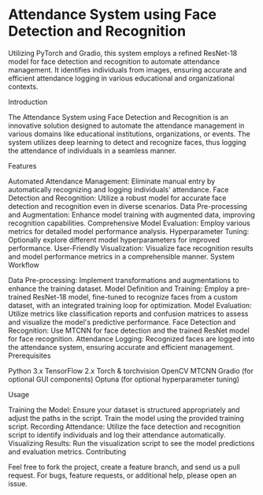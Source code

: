 # Attendance System using Face Detection and Recognition
Utilizing PyTorch and Gradio, this system employs a refined ResNet-18 model for face detection and recognition to automate attendance management. It identifies individuals from images, ensuring accurate and efficient attendance logging in various educational and organizational contexts.



Introduction

The Attendance System using Face Detection and Recognition is an innovative solution designed to automate the attendance management in various domains like educational institutions, organizations, or events. The system utilizes deep learning to detect and recognize faces, thus logging the attendance of individuals in a seamless manner.

Features

Automated Attendance Management: Eliminate manual entry by automatically recognizing and logging individuals' attendance.
Face Detection and Recognition: Utilize a robust model for accurate face detection and recognition even in diverse scenarios.
Data Pre-processing and Augmentation: Enhance model training with augmented data, improving recognition capabilities.
Comprehensive Model Evaluation: Employ various metrics for detailed model performance analysis.
Hyperparameter Tuning: Optionally explore different model hyperparameters for improved performance.
User-Friendly Visualization: Visualize face recognition results and model performance metrics in a comprehensible manner.
System Workflow

Data Pre-processing: Implement transformations and augmentations to enhance the training dataset.
Model Definition and Training: Employ a pre-trained ResNet-18 model, fine-tuned to recognize faces from a custom dataset, with an integrated training loop for optimization.
Model Evaluation: Utilize metrics like classification reports and confusion matrices to assess and visualize the model's predictive performance.
Face Detection and Recognition: Use MTCNN for face detection and the trained ResNet model for face recognition.
Attendance Logging: Recognized faces are logged into the attendance system, ensuring accurate and efficient management.
Prerequisites

Python 3.x
TensorFlow 2.x
Torch & torchvision
OpenCV
MTCNN
Gradio (for optional GUI components)
Optuna (for optional hyperparameter tuning)

Usage

Training the Model: Ensure your dataset is structured appropriately and adjust the paths in the script. Train the model using the provided training script.
Recording Attendance: Utilize the face detection and recognition script to identify individuals and log their attendance automatically.
Visualizing Results: Run the visualization script to see the model predictions and evaluation metrics.
Contributing

Feel free to fork the project, create a feature branch, and send us a pull request. For bugs, feature requests, or additional help, please open an issue.
